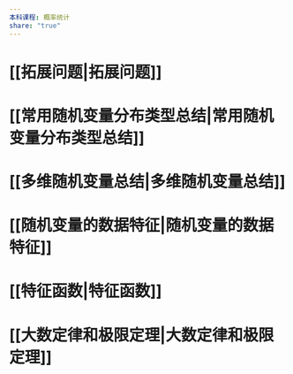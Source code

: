 ```yaml
---
本科课程: 概率统计
share: "true"
---
```

# [[拓展问题|拓展问题]]
# [[常用随机变量分布类型总结|常用随机变量分布类型总结]]
# [[多维随机变量总结|多维随机变量总结]]

# [[随机变量的数据特征|随机变量的数据特征]]

# [[特征函数|特征函数]]

# [[大数定律和极限定理|大数定律和极限定理]]